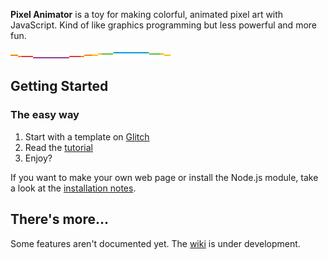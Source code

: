 **Pixel Animator** is a toy for making colorful, animated pixel art with JavaScript. Kind of like graphics programming but less powerful and more fun.

[![Rainbow sine wave 256×5×16](examples/1576377638058.gif)](https://glitch.com/~wavey-spectrum)

## Getting Started

### The easy way

1. Start with a template on [Glitch](https://glitch.com/edit/#!/remix/pixel-animator-template)
2. Read the [tutorial](https://github.com/grough/pixel-animator/wiki/Pixel-Animator-Tutorial)
3. Enjoy?

If you want to make your own web page or install the Node.js module, take a look at the [installation notes](https://github.com/grough/pixel-animator/wiki/Installation).

## There's more…

Some features aren't documented yet. The [wiki](https://github.com/grough/pixel-animator/wiki) is under development.

<!-- Here's an example of Conway's Game of Life created with Pixel Animator that depends on [this mostly undocumented feature](https://github.com/grough/pixel-animator/wiki/Evolution). -->

<!-- To do: Why does this exist? -->
